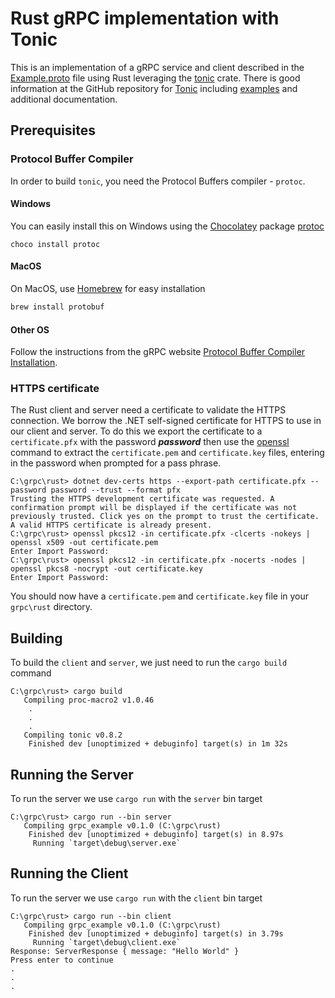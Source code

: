 # Rust gRPC implementation with Tonic

This is an implementation of a gRPC service and client described in the [Example.proto](../Common/Example.proto) file using Rust leveraging the [tonic](https://docs.rs/tonic/latest/tonic/) crate. There is good information at the GitHub repository for [Tonic](https://github.com/hyperium/tonic) including [examples](https://github.com/hyperium/tonic/tree/master/examples) and additional documentation.

## Prerequisites

### Protocol Buffer Compiler

In order to build `tonic`, you need the Protocol Buffers compiler - `protoc`.

#### Windows

You can easily install this on Windows using the [Chocolatey](https://chocolatey.org/) package [protoc](https://community.chocolatey.org/packages/protoc)

```text
choco install protoc
```

#### MacOS

On MacOS, use [Homebrew](https://brew.sh/) for easy installation

``` bash
brew install protobuf
```

#### Other OS

Follow the instructions from the gRPC website [Protocol Buffer Compiler Installation](https://grpc.io/docs/protoc-installation/).

### HTTPS certificate

The Rust client and server need a certificate to validate the HTTPS connection. We borrow the .NET self-signed certificate for HTTPS to use in our client and server. To do this we export the certificate to a `certificate.pfx` with the password ***password*** then use the [openssl](https://community.chocolatey.org/packages/openssl) command to extract the `certificate.pem` and `certificate.key` files, entering in the password when prompted for a pass phrase.

``` text
C:\grpc\rust> dotnet dev-certs https --export-path certificate.pfx --password password --trust --format pfx
Trusting the HTTPS development certificate was requested. A confirmation prompt will be displayed if the certificate was not previously trusted. Click yes on the prompt to trust the certificate.
A valid HTTPS certificate is already present.
C:\grpc\rust> openssl pkcs12 -in certificate.pfx -clcerts -nokeys | openssl x509 -out certificate.pem
Enter Import Password:
C:\grpc\rust> openssl pkcs12 -in certificate.pfx -nocerts -nodes | openssl pkcs8 -nocrypt -out certificate.key
Enter Import Password:
```

You should now have a `certificate.pem` and `certificate.key` file in your `grpc\rust` directory.

## Building

To build the `client` and `server`, we just need to run the `cargo build` command

``` text
C:\grpc\rust> cargo build
   Compiling proc-macro2 v1.0.46
    .
    .
    .
   Compiling tonic v0.8.2
    Finished dev [unoptimized + debuginfo] target(s) in 1m 32s
```

## Running the Server

To run the server we use `cargo run` with the `server` bin target

``` text
C:\grpc\rust> cargo run --bin server
   Compiling grpc_example v0.1.0 (C:\grpc\rust)
    Finished dev [unoptimized + debuginfo] target(s) in 8.97s
     Running `target\debug\server.exe`
```

## Running the Client

To run the server we use `cargo run` with the `client` bin target

``` text
C:\grpc\rust> cargo run --bin client
   Compiling grpc_example v0.1.0 (C:\grpc\rust)
    Finished dev [unoptimized + debuginfo] target(s) in 3.79s
     Running `target\debug\client.exe`
Response: ServerResponse { message: "Hello World" }
Press enter to continue
.
.
.

```
